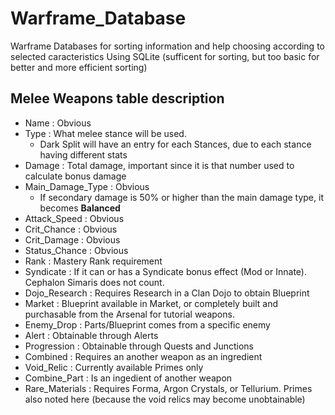 # Warframe_Database
Warframe Databases for sorting information and help choosing according to selected caracteristics
Using SQLite (sufficent for sorting, but too basic for better and more efficient sorting)

## Melee Weapons table description
- Name : Obvious
- Type : What melee stance will be used.
  - Dark Split will have an entry for each Stances, due to each stance having different stats
- Damage : Total damage, important since it is that number used to calculate bonus damage
- Main_Damage_Type : Obvious
  - If secondary damage is 50% or higher than the main damage type, it becomes **Balanced**
- Attack_Speed : Obvious
- Crit_Chance : Obvious
- Crit_Damage : Obvious
- Status_Chance : Obvious
- Rank : Mastery Rank requirement
- Syndicate : If it can or has a Syndicate bonus effect (Mod or Innate). Cephalon Simaris does not count.
- Dojo_Research : Requires Research in a Clan Dojo to obtain Blueprint
- Market : Blueprint available in Market, or completely built and purchasable from the Arsenal for tutorial weapons.
- Enemy_Drop : Parts/Blueprint comes from a specific enemy
- Alert : Obtainable through Alerts
- Progression : Obtainable through Quests and Junctions
- Combined : Requires an another weapon as an ingredient
- Void_Relic : Currently available Primes only
- Combine_Part : Is an ingedient of another weapon
- Rare_Materials : Requires Forma, Argon Crystals, or Tellurium. Primes also noted here (because the void relics may become unobtainable)
